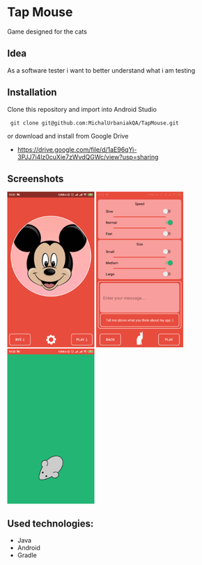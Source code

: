 # Tap Mouse
Game designed for the cats

## Idea
As a software tester i want to better understand what i am testing

## Installation
Clone this repository and import into Android Studio

```
 git clone git@github.com:MichalUrbaniakQA/TapMouse.git  
 ```
 
 or download and install from Google Drive 
 * https://drive.google.com/file/d/1aE96qYi-3PJJ7i4lz0cuXie7zWvdQGWc/view?usp=sharing


## Screenshots
<img src="https://github.com/MichalUrbaniakQA/TapMouse/blob/master/app/src/main/res/readme-screens/apk1.png" width="200">
<img src="https://github.com/MichalUrbaniakQA/TapMouse/blob/master/app/src/main/res/readme-screens/apk2.png" width="200">
<img src="https://github.com/MichalUrbaniakQA/TapMouse/blob/master/app/src/main/res/readme-screens/apk3.png" width="200">

## Used technologies:
- Java
- Android
- Gradle

